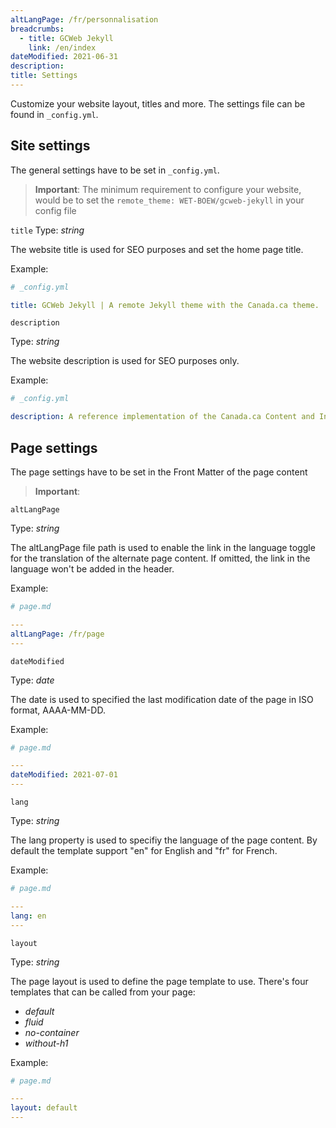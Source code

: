 ```yaml
---
altLangPage: /fr/personnalisation
breadcrumbs:
  - title: GCWeb Jekyll
    link: /en/index
dateModified: 2021-06-31
description:
title: Settings
---
```

Customize your website layout, titles and more. The settings file can be found in `_config.yml`.

## Site settings
The general settings have to be set in `_config.yml`.

> **Important**: The minimum requirement to configure your website, would be to set the `remote_theme: WET-BOEW/gcweb-jekyll` in your config file

`title`
Type: *string*

The website title is used for SEO purposes and set the home page title.

Example:

```yml
# _config.yml

title: GCWeb Jekyll | A remote Jekyll theme with the Canada.ca theme.
```

`description`

Type: *string*

The website description is used for SEO purposes only.

Example:

```yml
# _config.yml

description: A reference implementation of the Canada.ca Content and Information Architecture Specification, the Canada.ca Content Style Guide and the Canada.ca Design System.
```

## Page settings

The page settings have to be set in the Front Matter of the page content

> **Important**: 

`altLangPage`

Type: *string*

The altLangPage file path is used to enable the link in the language toggle for the translation of the alternate page content. If omitted, the link in the language won't be added in the header.

Example:

```yml
# page.md

---
altLangPage: /fr/page
---
```

`dateModified`

Type: *date*

The date is used to specified the last modification date of the page in ISO format, AAAA-MM-DD.

Example:

```yml
# page.md

---
dateModified: 2021-07-01
---
```

`lang`

Type: *string*

The lang property is used to specifiy the language of the page content. By default the template support "en" for English and "fr" for French.

Example:

```yml
# page.md

---
lang: en
---
```

`layout`

Type: _string_

The page layout is used to define the page template to use. There's four templates that can be called from your page:

- *default*
- *fluid*
- *no-container*
- *without-h1*

Example:

```yml
# page.md

---
layout: default
---
```